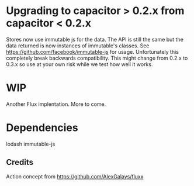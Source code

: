 # Upgrading to capacitor > 0.2.x from capacitor < 0.2.x

Stores now use immutable js for the data. The API is still the same but the data returned is now instances of immutable's classes. See https://github.com/facebook/immutable-js for usage. Unfortunately this completely break backwards compatibility. This might change from 0.2.x to 0.3.x so use at your own risk while we test how well it works.

# WIP
Another Flux implentation. More to come.

# Dependencies
lodash
immutable-js

## Credits
Action concept from https://github.com/AlexGalays/fluxx
